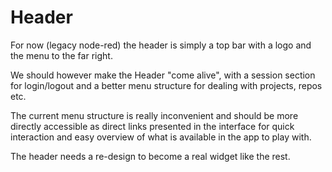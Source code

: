 # Header

For now (legacy node-red) the header is simply a top bar with a logo and the menu to the far right.

We should however make the Header "come alive", with a session section for login/logout and a better menu structure for dealing with projects, repos etc.

The current menu structure is really inconvenient and should be more directly accessible as direct links presented in the interface for quick interaction and easy overview of what is available in the app to play with.

The header needs a re-design to become a real widget like the rest.
